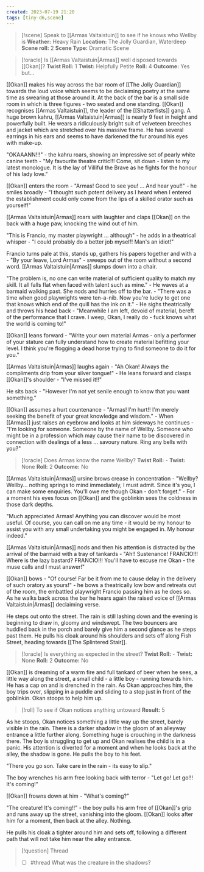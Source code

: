```yaml
---
created: 2023-07-19 21:20
tags: [tiny-d6,scene]
---
```

> [!scene] Speak to [[Armas Valtaistuin]] to see if he knows who Wellby is
> **Weather:** Heavy Rain
> **Location:** The Jolly Guardian, Waterdeep
> **Scene roll:** 2
> **Scene Type:** Dramatic Scene

> [!oracle] Is [[Armas Valtaistuin|Armas]] well disposed towards [[Okan]]?
> **Twist Roll:** 1
> **Twist:** Helpfully Petite
> **Roll:** 4
> **Outcome:** Yes but...

[[Okan]] makes his way across the bar room of [[The Jolly Guardian]] towards the loud voice which seems to be declaiming poetry at the same time as swearing at those around it. At the back of the bar is a small side room in which is three figures - two seated and one standing. [[Okan]] recognises [[Armas Valtaistuin]], the leader of the [[Shatterfists]] gang. A huge brown kahru, [[Armas Valtaistuin|Armas]] is nearly 9 feet in height and powerfully built. He wears a ridiculously bright suit of velveteen breeches and jacket which are stretched over his massive frame. He has several earrings in his ears and seems to have darkened the fur around his eyes with make-up.

"OKAAANN!!!" - the kahru roars, showing an impressive set of pearly white canine teeth - "My favourite theatre critic!!! Come, sit down - listen to my latest monologue. It is the lay of Villiful the Brave as he fights for the honour of his lady love."

[[Okan]] enters the room - "Armas! Good to see you! ... And hear you!!" - he smiles broadly - "I thought such potent delivery as I heard when I entered the establishment could only come from the lips of a skilled orator such as yourself!"

[[Armas Valtaistuin|Armas]] roars with laughter and claps [[Okan]] on the back with a huge paw, knocking the wind out of him.

"This is Francio, my master playwright ... although" - he adds in a theatrical whisper - "I could probably do a better job myself! Man's an idiot!"

Francio turns pale at this, stands up, gathers his papers together and with a - "By your leave, Lord Armas" - sweeps out of the room without a second word. [[Armas Valtaistuin|Armas]] slumps down into a chair. 

"The problem is, no one can write material of sufficient quality to match my skill. It all falls flat when faced with talent such as mine." - He waves at a barmaid walking past. She nods and hurries off to the bar. - "There was a time when good playwrights were ten-a-nib. Now you're lucky to get one that knows which end of the quill has the ink on it." - He sighs theatrically and throws his head back - "Meanwhile I am left, devoid of material, bereft of the performance that I crave. I weep, Okan, I really do - fuck knows what the world is coming to!"

[[Okan]] leans forward - "Write your own material Armas - only a performer of your stature can fully understand how to create material befitting your level. I think you're flogging a dead horse trying to find someone to do it for you."

[[Armas Valtaistuin|Armas]] laughs again - "Ah Okan! Always the compliments drip from your silver tongue!" - He leans forward and clasps [[Okan]]'s shoulder - "I've missed it!!"

He sits back - "However I'm not yet senile enough to know that you want something."

[[Okan]] assumes a hurt countenance - "Armas! I'm hurt!! I'm merely seeking the benefit of your great knowledge and wisdom." - When [[Armas]] just raises an eyebrow and looks at him sideways he continues - "I'm looking for someone. Someone by the name of Wellby. Someone who might be in a profession which may cause their name to be discovered in connection with dealings of a less ... savoury nature. Ring any bells with you?"

> [!oracle] Does Armas know the name Wellby?
> **Twist Roll:** -
> **Twist:** None
> **Roll:** 2
> **Outcome:** No

[[Armas Valtaistuin|Armas]] ursine brows crease in concentration - "Wellby? Wellby... nothing springs to mind immediately, I must admit. Since it's you, I can make some enquiries. You'll owe me though Okan - don't forget." - For a moment his eyes focus on [[Okan]] and the goblinkin sees the coldness in those dark depths.

"Much appreciated Armas! Anything you can discover would be most useful. Of course, you can call on me any time - it would be my honour to assist you with any small undertaking you might be engaged in. My honour indeed."

[[Armas Valtaistuin|Armas]] nods and then his attention is distracted by the arrival of the barmaid with a tray of tankards - "Ah!! Sustenance! FRANCIO!!! Where is the lazy bastard? FRANCIO!!! You'll have to excuse me Okan - the muse calls and I must answer!"

[[Okan]] bows - "Of course! Far be it from me to cause delay in the delivery of such oratory as yours!" - he bows a theatrically low bow and retreats out of the room, the embattled playwright Francio passing him as he does so. As he walks back across the bar he hears again the raised voice of [[Armas Valtaistuin|Armas]] declaiming verse.

He steps out onto the street. The rain is still lashing down and the evening is beginning to draw in, gloomy and windswept. The two bouncers are huddled back in the porch and barely give him a second glance as he steps past them. He pulls his cloak around his shoulders and sets off along Fish Street, heading towards [[The Splintered Stair]].

> [!oracle] Is everything as expected in the street?
> **Twist Roll:** -
> **Twist:** None
> **Roll:** 2
> **Outcome:** No

[[Okan]] is dreaming of a warm fire and full tankard of beer when he sees, a little way along the street, a small child - a little boy - running towards him. He has a cap on and is drenched in the rain. As Okan approaches him, the boy trips over, slipping in a puddle and sliding to a stop just in front of the goblinkin. Okan stoops to help him up.

> [!roll] To see if Okan notices anything untoward
> **Result:** 5

As he stoops, Okan notices something a little way up the street, barely visible in the rain. There is a darker shadow in the gloom of an alleyway entrance a little further along. Something huge is crouching in the darkness there. The boy is struggling to get up and Okan realises the child is in a panic. His attention is diverted for a moment and when he looks back at the alley, the shadow is gone. He pulls the boy to his feet.

"There you go son. Take care in the rain - its easy to slip."

The boy wrenches his arm free looking back with terror - "Let go! Let go!!! It's coming!" 

[[Okan]] frowns down at him - "What's coming?"

"The creature! It's coming!!" - the boy pulls his arm free of [[Okan]]'s grip and runs away up the street, vanishing into the gloom. [[Okan]] looks after him for a moment, then back at the alley. Nothing.

He pulls his cloak a tighter around him and sets off, following a different path that will not take him near the alley entrance.

> [!question] Thread
> - [ ] #thread What was the creature in the shadows? 
